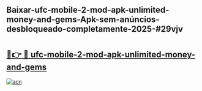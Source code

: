 ## Baixar-ufc-mobile-2-mod-apk-unlimited-money-and-gems-Apk-sem-anúncios-desbloqueado-completamente-2025-#29vjv

# <h2><a href="https://ainizakaria.my?title=ufc-mobile-2-mod-apk-unlimited-money-and-gems&ref=20M">🔗👉 🔴 ufc-mobile-2-mod-apk-unlimited-money-and-gems</a></h2>

[![acn](https://github.com/user-attachments/assets/0f9c940e-d8b0-45ae-aac7-cd30a18b3e1c)](https://ainizakaria.my?title=ufc-mobile-2-mod-apk-unlimited-money-and-gems&ref=20M)

